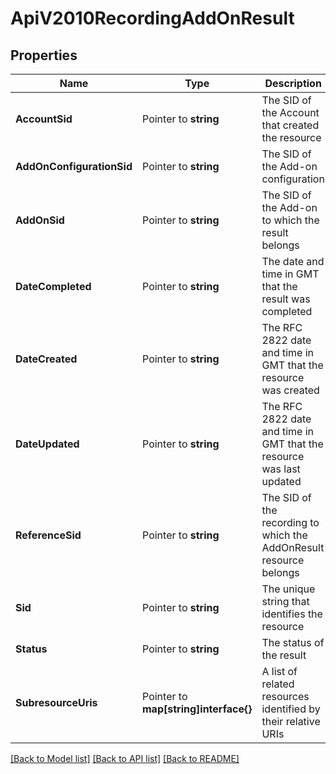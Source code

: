 # ApiV2010RecordingAddOnResult

## Properties

Name | Type | Description | Notes
------------ | ------------- | ------------- | -------------
**AccountSid** | Pointer to **string** | The SID of the Account that created the resource |
**AddOnConfigurationSid** | Pointer to **string** | The SID of the Add-on configuration |
**AddOnSid** | Pointer to **string** | The SID of the Add-on to which the result belongs |
**DateCompleted** | Pointer to **string** | The date and time in GMT that the result was completed |
**DateCreated** | Pointer to **string** | The RFC 2822 date and time in GMT that the resource was created |
**DateUpdated** | Pointer to **string** | The RFC 2822 date and time in GMT that the resource was last updated |
**ReferenceSid** | Pointer to **string** | The SID of the recording to which the AddOnResult resource belongs |
**Sid** | Pointer to **string** | The unique string that identifies the resource |
**Status** | Pointer to **string** | The status of the result |
**SubresourceUris** | Pointer to **map[string]interface{}** | A list of related resources identified by their relative URIs |

[[Back to Model list]](../README.md#documentation-for-models) [[Back to API list]](../README.md#documentation-for-api-endpoints) [[Back to README]](../README.md)


